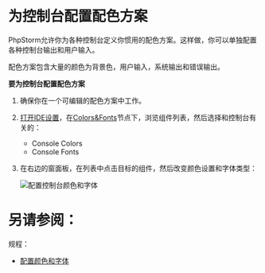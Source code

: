 # 为控制台配置配色方案


PhpStorm允许你为各种控制台定义你惯用的配色方案。这样做，你可以单独配置各种控制台输出和用户输入。

配色方案包含大量的颜色为背景色，用户输入，系统输出和错误输出。


**要为控制台配置配色方案**

1. 确保你在一个可编辑的配色方案中工作。
2. [打开IDE设置](/如何使用/常规指南/配置项目和IDE设置/访问设置.md)，在[Colors&Fonts](/参考/设置参数对话框/编辑器/颜色和字体.md)节点下，浏览组件列表，然后选择和控制台有关的：
    
    * Console Colors
    * Console Fonts

3. 在右边的窗面板，在列表中点击目标的组件，然后改变颜色设置和字体类型：
    
    ![配置控制台颜色和字体](http://image.jellychen.cn/uploads/2016/11/console_colors.png)




# 另请参阅：

规程：

* [配置颜色和字体](/如何使用/常规指南/配置项目和IDE设置/配置颜色和字体.md)
